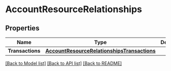 # AccountResourceRelationships

## Properties

Name | Type | Description | Notes
------------ | ------------- | ------------- | -------------
**Transactions** | [**AccountResourceRelationshipsTransactions**](AccountResource_relationships_transactions.md) |  | 

[[Back to Model list]](../README.md#documentation-for-models) [[Back to API list]](../README.md#documentation-for-api-endpoints) [[Back to README]](../README.md)


